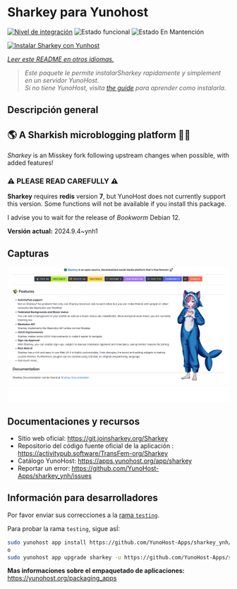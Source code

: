 <!--
Este archivo README esta generado automaticamente<https://github.com/YunoHost/apps/tree/master/tools/readme_generator>
No se debe editar a mano.
-->

# Sharkey para Yunohost

[![Nivel de integración](https://apps.yunohost.org/badge/integration/sharkey)](https://ci-apps.yunohost.org/ci/apps/sharkey/)
![Estado funcional](https://apps.yunohost.org/badge/state/sharkey)
![Estado En Mantención](https://apps.yunohost.org/badge/maintained/sharkey)

[![Instalar Sharkey con Yunhost](https://install-app.yunohost.org/install-with-yunohost.svg)](https://install-app.yunohost.org/?app=sharkey)

*[Leer este README en otros idiomas.](./ALL_README.md)*

> *Este paquete le permite instalarSharkey rapidamente y simplement en un servidor YunoHost.*  
> *Si no tiene YunoHost, visita [the guide](https://yunohost.org/install) para aprender como instalarla.*

## Descripción general

## 🌎 A Sharkish microblogging platform 🦈🚀 

_Sharkey_ is an Misskey fork following upstream changes when possible, with added features!

### ⚠️ PLEASE READ CAREFULLY ⚠️

**Sharkey** requires **redis** version **7**, but YunoHost does not currently support this version.
Some functions will not be available if you install this package.

I advise you to wait for the release of _Bookworm_ Debian 12.


**Versión actual:** 2024.9.4~ynh1

## Capturas

![Captura de Sharkey](./doc/screenshots/screenshot-desktop.png)

## Documentaciones y recursos

- Sitio web oficial: <https://git.joinsharkey.org/Sharkey>
- Repositorio del código fuente oficial de la aplicación : <https://activitypub.software/TransFem-org/Sharkey>
- Catálogo YunoHost: <https://apps.yunohost.org/app/sharkey>
- Reportar un error: <https://github.com/YunoHost-Apps/sharkey_ynh/issues>

## Información para desarrolladores

Por favor enviar sus correcciones a la [rama `testing`](https://github.com/YunoHost-Apps/sharkey_ynh/tree/testing).

Para probar la rama `testing`, sigue asÍ:

```bash
sudo yunohost app install https://github.com/YunoHost-Apps/sharkey_ynh/tree/testing --debug
o
sudo yunohost app upgrade sharkey -u https://github.com/YunoHost-Apps/sharkey_ynh/tree/testing --debug
```

**Mas informaciones sobre el empaquetado de aplicaciones:** <https://yunohost.org/packaging_apps>

